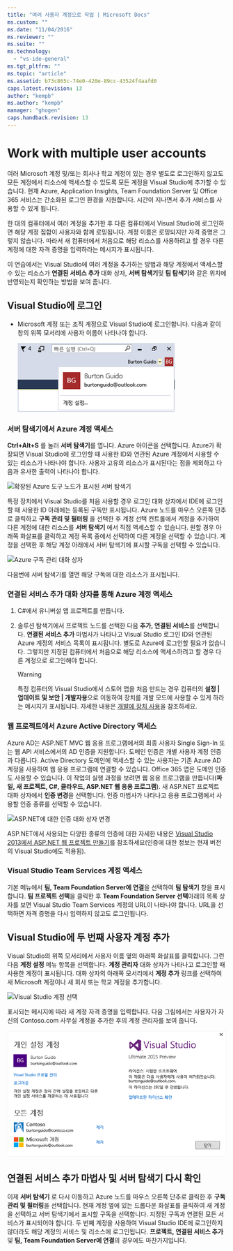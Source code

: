 ```yaml
---
title: "여러 사용자 계정으로 작업 | Microsoft Docs"
ms.custom: ""
ms.date: "11/04/2016"
ms.reviewer: ""
ms.suite: ""
ms.technology: 
  - "vs-ide-general"
ms.tgt_pltfrm: ""
ms.topic: "article"
ms.assetid: b73c865c-74e0-420e-89cc-43524f4aafd0
caps.latest.revision: 13
author: "kempb"
ms.author: "kempb"
manager: "ghogen"
caps.handback.revision: 13
---
```

# <a name="work-with-multiple-user-accounts"></a>Work with multiple user accounts
여러 Microsoft 계정 및/또는 회사나 학교 계정이 있는 경우 별도로 로그인하지 않고도 모든 계정에서 리소스에 액세스할 수 있도록 모든 계정을 Visual Studio에 추가할 수 있습니다. 현재 Azure, Application Insights, Team Foundation Server 및 Office 365 서비스는 간소화된 로그인 환경을 지원합니다. 시간이 지나면서 추가 서비스를 사용할 수 있게 됩니다.

 한 대의 컴퓨터에서 여러 계정을 추가한 후 다른 컴퓨터에서 Visual Studio에 로그인하면 해당 계정 집합이 사용자와 함께 로밍됩니다. 계정 이름은 로밍되지만 자격 증명은 그렇지 않습니다. 따라서 새 컴퓨터에서 처음으로 해당 리소스를 사용하려고 할 경우 다른 계정에 대한 자격 증명을 입력하라는 메시지가 표시됩니다.  

 이 연습에서는 Visual Studio에 여러 계정을 추가하는 방법과 해당 계정에서 액세스할 수 있는 리소스가 **연결된 서비스 추가** 대화 상자, **서버 탐색기**및 **팀 탐색기**와 같은 위치에 반영되는지 확인하는 방법을 보여 줍니다.  

## <a name="sign-in-to-visual-studio"></a>Visual Studio에 로그인  

- Microsoft 계정 또는 조직 계정으로 Visual Studio에 로그인합니다. 다음과 같이 창의 위쪽 모서리에 사용자 이름이 나타나야 합니다.  

     ![현재 로그인한 사용자](../ide/media/vs2015_username.png "VS2015_UserName")  

### <a name="access-your-azure-account-in-server-explorer"></a>서버 탐색기에서 Azure 계정 액세스  
 **Ctrl+Alt+S** 를 눌러 **서버 탐색기**를 엽니다. Azure 아이콘을 선택합니다. Azure가 확장되면 Visual Studio에 로그인할 때 사용한 ID와 연관된 Azure 계정에서 사용할 수 있는 리소스가 나타나야 합니다. 사용자 고유의 리소스가 표시된다는 점을 제외하고 다음과 유사한 출력이 나타나야 합니다.

 ![확장된 Azure 도구 노드가 표시된 서버 탐색기](~/docs/ide/media/vs2015_serverexplorer.png "VS2015_ServerExplorer")  

 특정 장치에서 Visual Studio를 처음 사용할 경우 로그인 대화 상자에서 IDE에 로그인할 때 사용한 ID 아래에는 등록된 구독만 표시됩니다. Azure 노드를 마우스 오른쪽 단추로 클릭하고 **구독 관리 및 필터링** 을 선택한 후 계정 선택 컨트롤에서 계정을 추가하여 다른 계정에 대한 리소스를 **서버 탐색기** 에서 직접 액세스할 수 있습니다. 원할 경우 아래쪽 화살표를 클릭하고 계정 목록 중에서 선택하여 다른 계정을 선택할 수 있습니다. 계정을 선택한 후 해당 계정 아래에서 서버 탐색기에 표시할 구독을 선택할 수 있습니다.  

 ![Azure 구독 관리 대화 상자](~/docs/ide/media/vs2015_manage_subs.png "vs2015_manage_subs")  

 다음번에 서버 탐색기를 열면 해당 구독에 대한 리소스가 표시됩니다.  

### <a name="access-your-azure-account-via-add-connected-service-dialog"></a>연결된 서비스 추가 대화 상자를 통해 Azure 계정 액세스  

1.  C#에서 유니버설 앱 프로젝트를 만듭니다.  

2.  솔루션 탐색기에서 프로젝트 노드를 선택한 다음 **추가, 연결된 서비스**를 선택합니다. **연결된 서비스 추가** 마법사가 나타나고 Visual Studio 로그인 ID와 연관된 Azure 계정의 서비스 목록이 표시됩니다. 별도로 Azure에 로그인할 필요가 없습니다. 그렇지만 지정된 컴퓨터에서 처음으로 해당 리소스에 액세스하려고 할 경우 다른 계정으로 로그인해야 합니다.  

    > [!WARNING]
    >  특정 컴퓨터의 Visual Studio에서 스토어 앱을 처음 만드는 경우 컴퓨터의 **설정 &#124; 업데이트 및 보안 &#124; 개발자용**으로 이동하여 장치를 개발 모드에 사용할 수 있게 하라는 메시지가 표시됩니다. 자세한 내용은 [개발에 장치 사용](https://msdn.microsoft.com/en-us/library/windows/apps/dn706236.aspx)을 참조하세요.  

###  <a name="a-nameaccessazurea-access-azure-active-directory-in-a-web-project"></a><a name="access_azure"></a> 웹 프로젝트에서 Azure Active Directory 액세스  
 Azure AD는 ASP.NET MVC 웹 응용 프로그램에서의 최종 사용자 Single Sign-In 또는 웹 API 서비스에서의 AD 인증을 지원합니다. 도메인 인증은 개별 사용자 계정 인증과 다릅니다. Active Directory 도메인에 액세스할 수 있는 사용자는 기존 Azure AD 계정을 사용하여 웹 응용 프로그램에 연결할 수 있습니다. Office 365 앱은 도메인 인증도 사용할 수 있습니다. 이 작업의 실행 과정을 보려면 웹 응용 프로그램을 만듭니다(**파일, 새 프로젝트, C#, 클라우드, ASP.NET 웹 응용 프로그램**). 새 ASP.NET 프로젝트 대화 상자에서 **인증 변경**을 선택합니다. 인증 마법사가 나타나고 응용 프로그램에서 사용할 인증 종류를 선택할 수 있습니다.  

 ![ASP.NET에 대한 인증 대화 상자 변경](~/docs/ide/media/vs2015_change_authentication.png "VS2015_change_authentication")  

 ASP.NET에서 사용되는 다양한 종류의 인증에 대한 자세한 내용은 [Visual Studio 2013에서 ASP.NET 웹 프로젝트 만들기](http://www.asp.net/visual-studio/overview/2013/creating-web-projects-in-visual-studio#orgauth)를 참조하세요(인증에 대한 정보는 현재 버전의 Visual Studio에도 적용됨).  

### <a name="access-your-visual-studio-team-services-account"></a>Visual Studio Team Services 계정 액세스  
 기본 메뉴에서 **팀, Team Foundation Server에 연결**을 선택하여 **팀 탐색기** 창을 표시합니다. **팀 프로젝트 선택**을 클릭한 후 **Team Foundation Server 선택**아래의 목록 상자를 보면 Visual Studio Team Services 계정의 URL이 나타나야 합니다. URL을 선택하면 자격 증명을 다시 입력하지 않고도 로그인됩니다.  

## <a name="add-a-second-user-account-to-visual-studio"></a>Visual Studio에 두 번째 사용자 계정 추가  
 Visual Studio의 위쪽 모서리에서 사용자 이름 옆의 아래쪽 화살표를 클릭합니다. 그런 다음 **계정 설정** 메뉴 항목을 선택합니다. **계정 관리자** 대화 상자가 나타나고 로그인할 때 사용한 계정이 표시됩니다. 대화 상자의 아래쪽 모서리에서 **계정 추가** 링크를 선택하여 새 Microsoft 계정이나 새 회사 또는 학교 계정을 추가합니다.  

 ![Visual Studio 계정 선택](~/docs/ide/media/vs2015_acct_picker.png "VS2015_acct_picker")  

 표시되는 메시지에 따라 새 계정 자격 증명을 입력합니다. 다음 그림에서는 사용자가 자신의 Contoso.com 사무실 계정을 추가한 후의 계정 관리자를 보여 줍니다.  

 ![계정 관리자](../ide/media/vs2015_accountmanager.gif "VS2015_AccountManager")  

## <a name="revisit-the-add-connected-services-wizard-and-server-explorer"></a>연결된 서비스 추가 마법사 및 서버 탐색기 다시 확인  
 이제 **서버 탐색기** 로 다시 이동하고 Azure 노드를 마우스 오른쪽 단추로 클릭한 후 **구독 관리 및 필터링**을 선택합니다. 현재 계정 옆에 있는 드롭다운 화살표를 클릭하여 새 계정을 선택하고 서버 탐색기에서 표시할 구독을 선택합니다. 지정된 구독과 연결된 모든 서비스가 표시되어야 합니다. 두 번째 계정을 사용하여 Visual Studio IDE에 로그인하지 않더라도 해당 계정의 서비스 및 리소스에 로그인됩니다. **프로젝트, 연결된 서비스 추가** 및 **팀, Team Foundation Server에 연결**의 경우에도 마찬가지입니다.



<!--HONumber=Feb17_HO4-->


